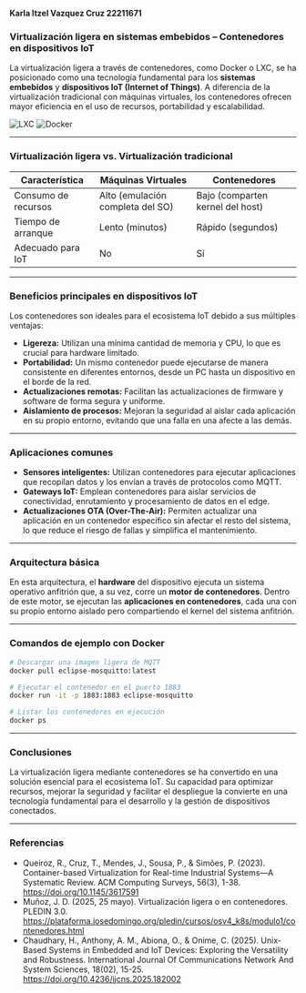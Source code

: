  **Karla Itzel Vazquez Cruz 22211671**


### **Virtualización ligera en sistemas embebidos – Contenedores en dispositivos IoT**

La virtualización ligera a través de contenedores, como Docker o LXC, se ha posicionado como una tecnología fundamental para los **sistemas embebidos** y **dispositivos IoT (Internet of Things)**. A diferencia de la virtualización tradicional con máquinas virtuales, los contenedores ofrecen mayor eficiencia en el uso de recursos, portabilidad y escalabilidad.

![LXC](https://upload.wikimedia.org/wikipedia/commons/thumb/d/dd/Linux_Containers_logo.svg/1200px-Linux_Containers_logo.svg.png)
![Docker](https://www.stackhero.io/assets/src/images/servicesLogos/openGraphVersions/docker.png?d87f4381)


-----

### **Virtualización ligera vs. Virtualización tradicional**

| Característica | Máquinas Virtuales | Contenedores |
|---|---|---|
| Consumo de recursos | Alto (emulación completa del SO) | Bajo (comparten kernel del host) |
| Tiempo de arranque | Lento (minutos) | Rápido (segundos) |
| Adecuado para IoT | No | Sí |

-----

### **Beneficios principales en dispositivos IoT**

Los contenedores son ideales para el ecosistema IoT debido a sus múltiples ventajas:

  * **Ligereza:** Utilizan una mínima cantidad de memoria y CPU, lo que es crucial para hardware limitado.
  * **Portabilidad:** Un mismo contenedor puede ejecutarse de manera consistente en diferentes entornos, desde un PC hasta un dispositivo en el borde de la red.
  * **Actualizaciones remotas:** Facilitan las actualizaciones de firmware y software de forma segura y uniforme.
  * **Aislamiento de procesos:** Mejoran la seguridad al aislar cada aplicación en su propio entorno, evitando que una falla en una afecte a las demás.

-----

### **Aplicaciones comunes**

  * **Sensores inteligentes:** Utilizan contenedores para ejecutar aplicaciones que recopilan datos y los envían a través de protocolos como MQTT.
  * **Gateways IoT:** Emplean contenedores para aislar servicios de conectividad, enrutamiento y procesamiento de datos en el edge.
  * **Actualizaciones OTA (Over-The-Air):** Permiten actualizar una aplicación en un contenedor específico sin afectar el resto del sistema, lo que reduce el riesgo de fallas y simplifica el mantenimiento.

-----

### **Arquitectura básica**

En esta arquitectura, el **hardware** del dispositivo ejecuta un sistema operativo anfitrión que, a su vez, corre un **motor de contenedores**. Dentro de este motor, se ejecutan las **aplicaciones en contenedores**, cada una con su propio entorno aislado pero compartiendo el kernel del sistema anfitrión.

-----

### **Comandos de ejemplo con Docker**

```bash
# Descargar una imagen ligera de MQTT
docker pull eclipse-mosquitto:latest

# Ejecutar el contenedor en el puerto 1883
docker run -it -p 1883:1883 eclipse-mosquitto

# Listar los contenedores en ejecución
docker ps
```

-----

### **Conclusiones**

La virtualización ligera mediante contenedores se ha convertido en una solución esencial para el ecosistema IoT. Su capacidad para optimizar recursos, mejorar la seguridad y facilitar el despliegue la convierte en una tecnología fundamental para el desarrollo y la gestión de dispositivos conectados.

-----

### **Referencias**
* Queiroz, R., Cruz, T., Mendes, J., Sousa, P., & Simões, P. (2023). Container-based Virtualization for Real-time Industrial Systems—A Systematic Review. ACM Computing Surveys, 56(3), 1-38. https://doi.org/10.1145/3617591
* Muñoz, J. D. (2025, 25 mayo). Virtualización ligera o en contenedores. PLEDIN 3.0. https://plataforma.josedomingo.org/pledin/cursos/osv4_k8s/modulo1/contenedores.html
* Chaudhary, H., Anthony, A. M., Abiona, O., & Onime, C. (2025). Unix-Based Systems in Embedded and IoT Devices: Exploring the Versatility and Robustness. International Journal Of Communications Network And System Sciences, 18(02), 15-25. https://doi.org/10.4236/ijcns.2025.182002
